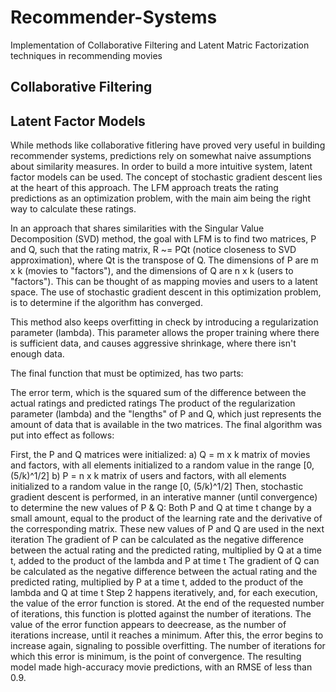 # Recommender-Systems
Implementation of Collaborative Filtering and Latent Matric Factorization techniques in recommending movies

## Collaborative Filtering

## Latent Factor Models
While methods like collaborative fitlering have proved very useful in building recommender systems, predictions rely on somewhat naive assumptions about similarity measures. In order to build a more intuitive system, latent factor models can be used. The concept of stochastic gradient descent lies at the heart of this approach. The LFM approach treats the rating predictions as an optimization problem, with the main aim being the right way to calculate these ratings.

In an approach that shares similarities with the Singular Value Decomposition (SVD) method, the goal with LFM is to find two matrices, P and Q, such that the rating matrix, R ~= PQt (notice closeness to SVD approximation), where Qt is the transpose of Q. The dimensions of P are m x k (movies to "factors"), and the dimensions of Q are n x k (users to "factors"). This can be thought of as mapping movies and users to a latent space. The use of stochastic gradient descent in this optimization problem, is to determine if the algorithm has converged.

This method also keeps overfitting in check by introducing a regularization parameter (lambda). This parameter allows the proper training where there is sufficient data, and causes aggressive shrinkage, where there isn't enough data.

The final function that must be optimized, has two parts:

The error term, which is the squared sum of the difference between the actual ratings and predicted ratings
The product of the regularization parameter (lambda) and the "lengths" of P and Q, which just represents the amount of data that is available in the two matrices.
The final algorithm was put into effect as follows:

First, the P and Q matrices were initialized: a) Q = m x k matrix of movies and factors, with all elements initialized to a random value in the range [0, (5/k)^1/2] b) P = n x k matrix of users and factors, with all elements initialized to a random value in the range [0, (5/k)^1/2]
Then, stochastic gradient descent is performed, in an interative manner (until convergence) to determine the new values of P & Q:
Both P and Q at time t change by a small amount, equal to the product of the learning rate and the derivative of the corresponding matrix. These new values of P and Q are used in the next iteration
The gradient of P can be calculated as the negative difference between the actual rating and the predicted rating, multiplied by Q at a time t, added to the product of the lambda and P at time t
The gradient of Q can be calculated as the negative difference between the actual rating and the predicted rating, multiplied by P at a time t, added to the product of the lambda and Q at time t
Step 2 happens iteratively, and, for each execution, the value of the error function is stored. At the end of the requested number of iterations, this function is plotted against the number of iterations. The value of the error function appears to deecrease, as the number of iterations increase, until it reaches a minimum. After this, the error begins to increase again, signaling to possible overfitting. The number of iterations for which this error is minimum, is the point of convergence.
The resulting model made high-accuracy movie predictions, with an RMSE of less than 0.9.

